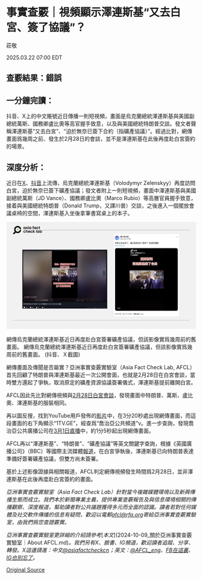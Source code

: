 # 事實查覈｜視頻顯示澤連斯基“又去白宮、簽了協議”？

莊敬

2025.03.22 07:00 EDT

## 查覈結果：錯誤

## 一分鐘完讀：

抖音、X上的中文賬號近日傳播一則短視頻，畫面是烏克蘭總統澤連斯基與美國副總統萬斯、國務卿盧比奧等高官握手致意，以及與美國總統特朗普交談。發文者聲稱澤連斯基“又去白宮”、“迫於無奈已簽下合約（指礦產協議）”。經過比對，網傳畫面爲幾周之前、發生於2月28日的會談，並不是澤連斯基在此後再度赴白宮簽約的場景。

## 深度分析：

近日在[X](https://x.com/miren_41319/status/1899445106995782102)、[抖音](https://www.douyin.com/video/7479305241490459964)上流傳，烏克蘭總統澤連斯基（Volodymyr Zelenskyy）再度訪問白宮，迫於無奈已簽下礦產協議；發文者附上一則短視頻，畫面中澤連斯基與美國副總統萬斯（JD Vance）、國務卿盧比奧（Marco Rubio）等高層官員握手致意，接着與美國總統特朗普（Donald Trump，又譯川普）交談，之後進入一個擺放會議桌椅的空間，澤連斯基入坐後拿筆書寫桌上的本子。

![網傳烏克蘭總統澤連斯基近日再度赴白宮簽署礦產協議，但該影像實爲幾周前的舊畫面。](images/PNJPWFUUTVDAZIMSKXA6IKQFXQ.jpg)

網傳烏克蘭總統澤連斯基近日再度赴白宮簽署礦產協議，但該影像實爲幾周前的舊畫面。 網傳烏克蘭總統澤連斯基近日再度赴白宮簽署礦產協議，但該影像實爲幾周前的舊畫面。 (抖音、Ｘ截圖)

網傳畫面及傳聞是否屬實？亞洲事實查覈實驗室（Asia Fact Check Lab, AFCL）首先回顧了特朗普與澤連斯基最近一次公開會面，也就是2月28日在白宮會談，當時雙方還起了爭執，取消原定的礦產資源協議簽署儀式，澤連斯基提前離開白宮。

AFCL因此先比對網傳視頻與[2月28日白宮會談](https://www.youtube.com/watch?v=7pxbGjvcdyY)，發現畫面中特朗普、萬斯、盧比奧、澤連斯基的服裝相同。

再以圖反搜，找到YouTube用戶發佈的[影片](https://www.youtube.com/watch?v=2Q2DH75jyd8)中，在3分20秒處出現網傳畫面，而這段畫面的右下角顯示“1TV.GE”，經查爲“喬治亞公共頻道”v。進一步查詢，發現喬治亞公共廣播公司在[3月1日直播](https://www.youtube.com/watch?v=D-vio-WY8Pc)中，約1分5秒起出現網傳畫面。

AFCL再以“澤連斯基”、“特朗普”、“礦產協議”等英文關鍵字查詢，根據《英國廣播公司》（BBC）等國際主流媒體[報道](https://www.bbc.com/news/articles/cn527pz54neo)，在白宮爭執後，澤連斯基已向特朗普表達準備好簽署礦產協議，但雙方尚未簽署。

基於上述影像證據與相關報道，AFCL判定網傳視頻發生時間爲2月28日，並非澤連斯基在此後再度赴白宮簽約的畫面。

*亞洲事實查覈實驗室（Asia Fact Check Lab）針對當今複雜媒體環境以及新興傳播生態而成立。我們本於新聞專業主義，提供專業查覈報告及與信息環境相關的傳播觀察、深度報道，幫助讀者對公共議題獲得多元而全面的認識。讀者若對任何媒體及社交軟件傳播的信息有疑問，歡迎以電郵*[*afcl@rfa.org*](mailto:afcl@rfa.org)*寄給亞洲事實查覈實驗室，由我們爲您查證覈實。*

*亞洲事實查覈實驗室更詳細的介紹請參考*[*本文*](2024-10-09_關於亞洲事實查覈實驗室｜About AFCL.md)*。我們另有X、臉書、IG頻道，歡迎讀者追蹤、分享、轉發。X這邊請進：中文*[*@asiafactcheckcn*](https://twitter.com/asiafactcheckcn)*；英文：*[*@AFCL\_eng*](https://twitter.com/AFCL_eng)*、*[*FB在這裏*](https://www.facebook.com/asiafactchecklabcn)*、*[*IG也別忘了*](https://www.instagram.com/asiafactchecklab/)*。*



[Original Source](https://www.rfa.org/mandarin/shishi-hecha/2025/03/22/fact-check-zelenskyy-revisit-white-house/)